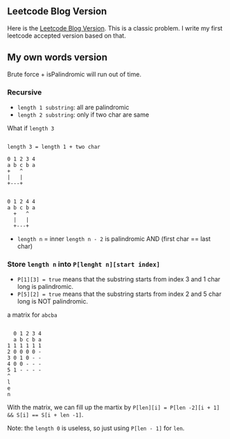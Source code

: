 ## Leetcode Blog Version

Here is the [Leetcode Blog Version](http://leetcode.com/2011/11/longest-palindromic-substring-part-i.html). 
This is a classic problem. I write my first leetcode accepted version based on that.


## My own words version

Brute force + isPalindromic will run out of time.

### Recursive

 * `length 1 substring`: all are palindromic
 * `length 2 substring`: only if two char are same

What if `length 3`

```

length 3 = length 1 + two char

0 1 2 3 4
a b c b a
+   ^    
|   |
+---+    


0 1 2 4 4
a b c b a
  +   ^     
  |   |
  +---+    

```

 * `length n` = inner `length n - 2` is palindromic AND (first char == last char)


### Store `length n` into `P[lenght n][start index]`

 * `P[1][3] = true` means that the substring starts from index 3 and 1 char long is palindromic.
 * `P[5][2] = true` means that the substring starts from index 2 and 5 char long is NOT palindromic.


a matrix for `abcba`

```

  0 1 2 3 4
  a b c b a
1 1 1 1 1 1
2 0 0 0 0 -
3 0 1 0 - -
4 0 0 - - -
5 1 - - - -
^
l
e
n

```

With the matrix, we can fill up the martix by `P[len][i] = P[len -2][i + 1] && S[i] == S[i + len -1]`.


Note: the `length 0` is useless, so just using `P[len - 1]` for `len`.
